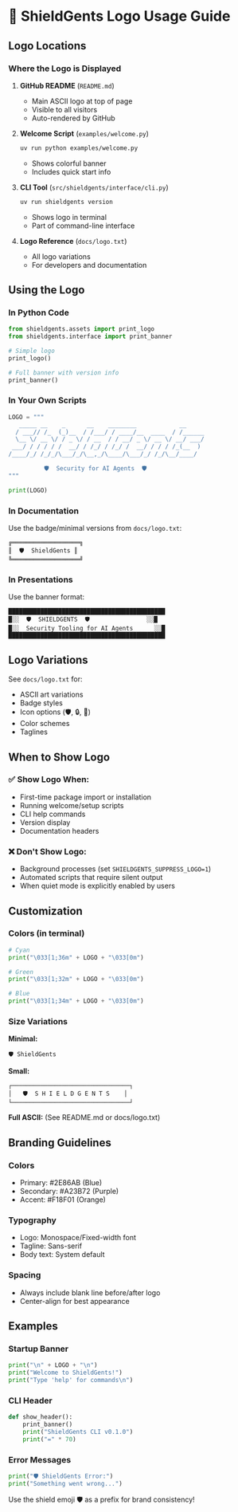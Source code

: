 # 🎨 ShieldGents Logo Usage Guide

## Logo Locations

### Where the Logo is Displayed

1. **GitHub README** (`README.md`)
   - Main ASCII logo at top of page
   - Visible to all visitors
   - Auto-rendered by GitHub

2. **Welcome Script** (`examples/welcome.py`)
   ```bash
   uv run python examples/welcome.py
   ```
   - Shows colorful banner
   - Includes quick start info

3. **CLI Tool** (`src/shieldgents/interface/cli.py`)
   ```bash
   uv run shieldgents version
   ```
   - Shows logo in terminal
   - Part of command-line interface

4. **Logo Reference** (`docs/logo.txt`)
   - All logo variations
   - For developers and documentation

## Using the Logo

### In Python Code

```python
from shieldgents.assets import print_logo
from shieldgents.interface import print_banner

# Simple logo
print_logo()

# Full banner with version info
print_banner()
```

### In Your Own Scripts

```python
LOGO = """
   _____ __    _      __    ________            __
  / ___// /_  (_)__  / /___/ / ____/__  ____  / /______
  \__ \/ __ \/ / _ \/ / __  / / __/ _ \/ __ \/ __/ ___/
 ___/ / / / / /  __/ / /_/ / /_/ /  __/ / / / /_(__  )
/____/_/ /_/_/\___/_/\__,_/\____/\___/_/ /_/\__/____/

          🛡️  Security for AI Agents  🛡️
"""

print(LOGO)
```

### In Documentation

Use the badge/minimal versions from `docs/logo.txt`:

```
╔═══════════════════╗
║  🛡️  ShieldGents ║
╚═══════════════════╝
```

### In Presentations

Use the banner format:
```
████████████████████████████████████████████
█░░  🛡️  SHIELDGENTS  🛡️                ░░█
█░░  Security Tooling for AI Agents      ░░█
████████████████████████████████████████████
```

## Logo Variations

See `docs/logo.txt` for:
- ASCII art variations
- Badge styles
- Icon options (🛡️, 🔒, 🔐)
- Color schemes
- Taglines

## When to Show Logo

### ✅ Show Logo When:
- First-time package import or installation
- Running welcome/setup scripts
- CLI help commands
- Version display
- Documentation headers

### ❌ Don't Show Logo:
- Background processes (set `SHIELDGENTS_SUPPRESS_LOGO=1`)
- Automated scripts that require silent output
- When quiet mode is explicitly enabled by users

## Customization

### Colors (in terminal)

```python
# Cyan
print("\033[1;36m" + LOGO + "\033[0m")

# Green
print("\033[1;32m" + LOGO + "\033[0m")

# Blue
print("\033[1;34m" + LOGO + "\033[0m")
```

### Size Variations

**Minimal:**
```
🛡️ ShieldGents
```

**Small:**
```
┌─────────────────────────────────┐
│   🛡️  S H I E L D G E N T S    │
└─────────────────────────────────┘
```

**Full ASCII:**
(See README.md or docs/logo.txt)

## Branding Guidelines

### Colors
- Primary: #2E86AB (Blue)
- Secondary: #A23B72 (Purple)
- Accent: #F18F01 (Orange)

### Typography
- Logo: Monospace/Fixed-width font
- Tagline: Sans-serif
- Body text: System default

### Spacing
- Always include blank line before/after logo
- Center-align for best appearance

## Examples

### Startup Banner
```python
print("\n" + LOGO + "\n")
print("Welcome to ShieldGents!")
print("Type 'help' for commands\n")
```

### CLI Header
```python
def show_header():
    print_banner()
    print("ShieldGents CLI v0.1.0")
    print("=" * 70)
```

### Error Messages
```python
print("🛡️ ShieldGents Error:")
print("Something went wrong...")
```

Use the shield emoji 🛡️ as a prefix for brand consistency!
